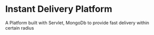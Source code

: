 # Instant Delivery Platform
A Platform built with Servlet, MongoDb to provide fast delivery within certain radius
